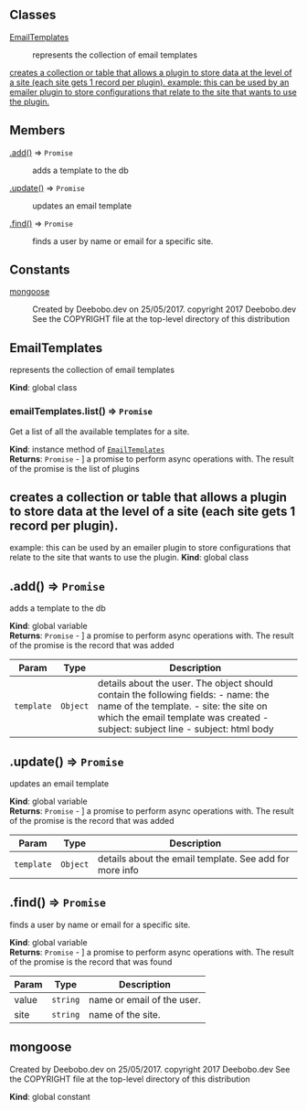 ## Classes

<dl>
<dt><a href="#EmailTemplates">EmailTemplates</a></dt>
<dd><p>represents the collection of email templates</p>
</dd>
<dt><a href="#creates a collection or table that allows a plugin to store data at the level of a site (each site gets 1 record per plugin).
example_ this can be used by an emailer plugin to store configurations that relate to the site that wants to use the plugin.">creates a collection or table that allows a plugin to store data at the level of a site (each site gets 1 record per plugin).
example: this can be used by an emailer plugin to store configurations that relate to the site that wants to use the plugin.</a></dt>
<dd></dd>
</dl>

## Members

<dl>
<dt><a href="#.add_new">.add()</a> ⇒ <code>Promise</code></dt>
<dd><p>adds a template to the db</p>
</dd>
<dt><a href="#.update_new">.update()</a> ⇒ <code>Promise</code></dt>
<dd><p>updates an email template</p>
</dd>
<dt><a href="#.find_new">.find()</a> ⇒ <code>Promise</code></dt>
<dd><p>finds a user by name or email for a specific site.</p>
</dd>
</dl>

## Constants

<dl>
<dt><a href="#mongoose">mongoose</a></dt>
<dd><p>Created by Deebobo.dev on 25/05/2017.
copyright 2017 Deebobo.dev
See the COPYRIGHT file at the top-level directory of this distribution</p>
</dd>
</dl>

<a name="EmailTemplates"></a>

## EmailTemplates
represents the collection of email templates

**Kind**: global class  
<a name="EmailTemplates+list"></a>

### emailTemplates.list() ⇒ <code>Promise</code>
Get a list of all the available templates for a site.

**Kind**: instance method of [<code>EmailTemplates</code>](#EmailTemplates)  
**Returns**: <code>Promise</code> - ] a promise to perform async operations with. The result of the promise is the list of plugins  
<a name="creates a collection or table that allows a plugin to store data at the level of a site (each site gets 1 record per plugin).
example_ this can be used by an emailer plugin to store configurations that relate to the site that wants to use the plugin."></a>

## creates a collection or table that allows a plugin to store data at the level of a site (each site gets 1 record per plugin).
example: this can be used by an emailer plugin to store configurations that relate to the site that wants to use the plugin.
**Kind**: global class  
<a name=".add_new"></a>

## .add() ⇒ <code>Promise</code>
adds a template to the db

**Kind**: global variable  
**Returns**: <code>Promise</code> - ] a promise to perform async operations with. The result of the promise is the record that
was added  

| Param | Type | Description |
| --- | --- | --- |
| `template` | <code>Object</code> | details about the user. The object should contain the following fields: 	- name: the name of the template.  	- site: the site on which the email template was created 	- subject: subject line 	- subject: html body |

<a name=".update_new"></a>

## .update() ⇒ <code>Promise</code>
updates an email template

**Kind**: global variable  
**Returns**: <code>Promise</code> - ] a promise to perform async operations with. The result of the promise is the record that
was added  

| Param | Type | Description |
| --- | --- | --- |
| `template` | <code>Object</code> | details about the email template. See add for more info |

<a name=".find_new"></a>

## .find() ⇒ <code>Promise</code>
finds a user by name or email for a specific site.

**Kind**: global variable  
**Returns**: <code>Promise</code> - ] a promise to perform async operations with. The result of the promise is the record that
was found  

| Param | Type | Description |
| --- | --- | --- |
| value | <code>string</code> | name or email of the user. |
| site | <code>string</code> | name of the site. |

<a name="mongoose"></a>

## mongoose
Created by Deebobo.dev on 25/05/2017.
copyright 2017 Deebobo.dev
See the COPYRIGHT file at the top-level directory of this distribution

**Kind**: global constant  
